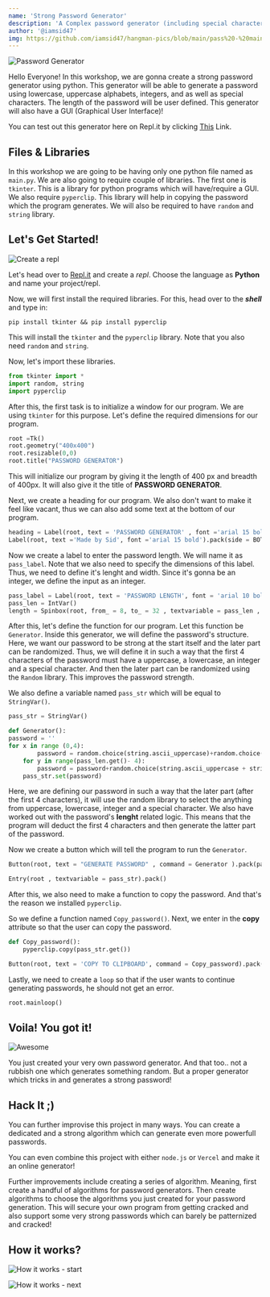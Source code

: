 ```yaml
---
name: 'Strong Password Generator'
description: 'A Complex password generator (including special characters) using Python'
author: '@iamsid47'
img: https://github.com/iamsid47/hangman-pics/blob/main/pass%20-%20main.png
---
```


![Password Generator](https://github.com/iamsid47/hangman-pics/blob/main/pass%20-%20main.png)

Hello Everyone! In this workshop, we are gonna create a strong password generator using python. This generator will be able to generate a password using lowercase, uppercase alphabets, integers, and as well as special characters. The length of the password will be user defined. This generator will also have a GUI (Graphical User Interface)!

You can test out this generator here on Repl.it by clicking [This](https://repl.it/@iamsid47/password-generator#main.py) Link.

## Files & Libraries

In this workshop we are going to be having only one python file named as `main.py`. We are also going to require couple of libraries. The first one is `tkinter`. This is a library for python programs which will have/require a GUI. We also require `pyperclip`. This library will help in copying the password which the program generates. We will also be required to have `random` and `string` library.

## Let's Get Started!

![Create a repl](https://github.com/iamsid47/hangman-pics/blob/main/pass-repl.png)

Let's head over to [Repl.it](https://repl.it) and create a *repl*. Choose the language as **Python** and name your project/repl.

Now, we will first install the required libraries. For this, head over to the ***shell*** and type in:

```
pip install tkinter && pip install pyperclip
```

This will install the `tkinter` and the `pyperclip` library. Note that you also need `random` and `string`.

Now, let's import these libraries.

```python
from tkinter import *
import random, string
import pyperclip
```

After this, the first task is to initialize a window for our program. We are using `tkinter` for this purpose. Let's define the required dimensions for our program.

```python
root =Tk()
root.geometry("400x400")
root.resizable(0,0)
root.title("PASSWORD GENERATOR")
```

This will initialize our program by giving it the length of 400 px and breadth of 400px. It will also give it the title of **PASSWORD GENERATOR**.

Next, we create a heading for our program. We also don't want to make it feel like vacant, thus we can also add some text at the bottom of our program.

```python
heading = Label(root, text = 'PASSWORD GENERATOR' , font ='arial 15 bold').pack()
Label(root, text ='Made by Sid', font ='arial 15 bold').pack(side = BOTTOM)
```

Now we create a label to enter the password length. We will name it as `pass_label`. Note that we also need to specify the dimensions of this label. Thus, we need to define it's lenght and width. Since it's gonna be an integer, we define the input as an integer.

```python
pass_label = Label(root, text = 'PASSWORD LENGTH', font = 'arial 10 bold').pack()
pass_len = IntVar()
length = Spinbox(root, from_ = 8, to_ = 32 , textvariable = pass_len , width = 15).pack()
```

After this, let's define the function for our program. Let this function be `Generator`. Inside this generator, we will define the password's structure. Here, we want our password to be strong at the start itself and the later part can be randomized. Thus, we will define it in such a way that the first 4 characters of the password must have a uppercase, a lowercase, an integer and a special character. And then the later part can be randomized using the `Random` library. This improves the password strength. 

We also define a variable named `pass_str` which will be equal to `StringVar()`.

```python
pass_str = StringVar()

def Generator():
password = ''
for x in range (0,4):
        password = random.choice(string.ascii_uppercase)+random.choice(string.ascii_lowercase)+random.choice(string.digits)+random.choice(string.punctuation)
    for y in range(pass_len.get()- 4):
        password = password+random.choice(string.ascii_uppercase + string.ascii_lowercase + string.digits + string.punctuation)
    pass_str.set(password)
```

Here, we are defining our password in such a way that the later part (after the first 4 characters), it will use the random library to select the anything from uppercase, lowercase, integer and a special character. We also have worked out with the password's **lenght** related logic. This means that the program will deduct the first 4 characters and then generate the latter part of the password.

Now we create a button which will tell the program to run the `Generator`.

```python
Button(root, text = "GENERATE PASSWORD" , command = Generator ).pack(pady= 5)

Entry(root , textvariable = pass_str).pack()
```

After this, we also need to make a function to copy the password. And that's the reason we installed `pyperclip`.

So we define a function named `Copy_password()`. Next, we enter in the **copy** attribute so that the user can copy the password.

```python
def Copy_password():
    pyperclip.copy(pass_str.get())

Button(root, text = 'COPY TO CLIPBOARD', command = Copy_password).pack(pady=5)
```

Lastly, we need to create a `loop` so that if the user wants to continue generating passwords, he should not get an error.

```python
root.mainloop()
```

## Voila! You got it!

![Awesome](https://media.giphy.com/media/mXnO9IiWWarkI/giphy.gif)

You just created your very own password generator. And that too.. not a rubbish one which generates something random. But a proper generator which tricks in and generates a strong password!

## Hack It ;)

You can further improvise this project in many ways. You can create a dedicated and a strong algorithm which can generate even more powerfull passwords. 

You can even combine this project with either `node.js` or `Vercel` and make it an online generator! 

Further improvements include creating a series of algorithm. Meaning, first create a handful of algorithms for password generators. Then create algorithms to choose the algorithms you just created for your password generation. This will secure your own program from getting cracked and also support some very strong passwords which can barely be patternized and cracked!

## How it works?

![How it works - start](https://github.com/iamsid47/hangman-pics/blob/main/pass%20h%201.png)

![How it works -  next](https://github.com/iamsid47/hangman-pics/blob/main/pass%20h%202.png)
